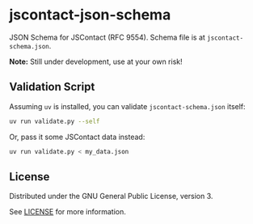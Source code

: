 # jscontact-json-schema

JSON Schema for JSContact (RFC 9554). Schema file is at `jscontact-schema.json`.

**Note:** Still under development, use at your own risk!

## Validation Script

Assuming `uv` is installed, you can validate `jscontact-schema.json` itself:

```bash
uv run validate.py --self
```

Or, pass it some JSContact data instead:

```bash
uv run validate.py < my_data.json
```

## License

Distributed under the GNU General Public License, version 3.

See [LICENSE](LICENSE) for more information.

